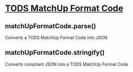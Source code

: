 # [TODS MatchUp Format Code](https://itftennis.atlassian.net/wiki/spaces/TODS/pages/1272840309/MatchUp+Format+Code)

## matchUpFormatCode.parse()

Converts a TODS MatchUp Format Code into JSON

## matchUpFormatCode.stringify()

Converts compliant JSON into a TODS MatchUp Format Code
